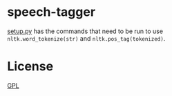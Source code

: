 speech-tagger
=============

[setup.py](setup.py) has the commands that need to be run to use `nltk.word_tokenize(str)` and `nltk.pos_tag(tokenized)`.

# License

[GPL](GPL.md)
